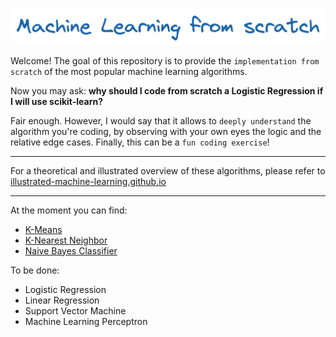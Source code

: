 
<p align="center">
    <img src="./banner.png" alt="Banner">
</p>

Welcome! The goal of this repository is to provide the `implementation from scratch` of the most popular machine learning algorithms.

Now you may ask: **why should I code from scratch a Logistic Regression if I will use scikit-learn?**

Fair enough. However, I would say that it allows to `deeply understand` the algorithm you're coding, by observing with your own eyes the logic and the relative edge cases. Finally, this can be a `fun coding exercise`!  

---
For a theoretical and illustrated overview of these algorithms, please refer to [illustrated-machine-learning.github.io](https://illustrated-machine-learning.github.io/)

---

At the moment you can find:
* [K-Means](kmeans/README.md)
* [K-Nearest Neighbor](knn/README.md)
* [Naive Bayes Classifier](naive-bayes/README.md)

To be done:
* Logistic Regression
* Linear Regression
* Support Vector Machine
* Machine Learning Perceptron


